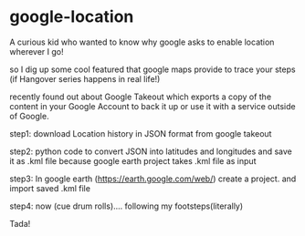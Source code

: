 # google-location
A curious kid who wanted to know why google asks to enable location wherever I go!

so I dig up some cool featured that google maps provide to trace your steps (if Hangover series happens in real life!)

recently found out about Google Takeout which exports a copy of the content in your Google Account to back it up or use it with a service outside of Google. 

step1: download Location history in JSON format from google takeout

step2: python code to convert JSON into latitudes and longitudes and save it as .kml file because google earth project takes .kml file as input

step3: In google earth (https://earth.google.com/web/) create a project. and import saved .kml file

step4: now (cue drum rolls).... following my footsteps(literally)

Tada!
